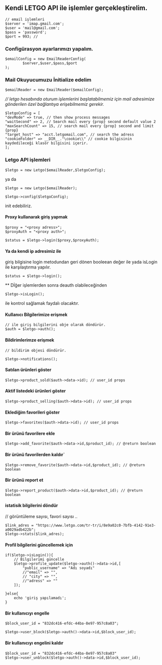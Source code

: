## Kendi LETGO API ile işlemler gerçekleştirelim.

    // email işlemleri 
    $server = 'imap.gmail.com';
    $user = 'mail@gmail.com';
    $pass = 'password';
    $port = 993; // 

### Configürasyon ayarlarımızı yapalım.	
    $emailConfig = new EmailReaderConfig(
		    $server,$user,$pass,$port
    );

### Mail Okuyucumuzu İnitialize edelim	
    $emailReader = new EmailReader($emailConfig);
*// letgo hesabında oturum işlemlerini başlatabilmemiz için mail adresimize gönderilen özel bağlantıya erişebilmemiz gerekir.*

    $letgoConfig = [
    "devMode" => true, // then show process messages
    "waitSecond" => 2, // Search mail every {prop} second default value 2
    "maxSearchCount" => 15, // search mail every {prop} second and limit {prop}
    "target_host" => "acct.letgomail.com", // search the adress
    "cookieFolder" => __DIR__."\cookie\\" // cookie bilgisinin kaydedileceği klasör bilgisini içerir.
    ];

### Letgo API işlemleri

    $letgo = new Letgo($emailReader,$letgoConfig);

ya da

    $letgo = new Letgo($emailReader);

    $letgo->config($letgoConfig);
    
   init edebiliriz.


####  Proxy kullanarak giriş yapmak

    $proxy = "<proxy adress>";
    $proxyAuth = "<proxy auth>";

    $status = $letgo->login($proxy,$proxyAuth);

####  Ya da kendi ip adresimiz ile 
  
   giriş bilgisine login metodundan geri dönen booleean değer ile
       yada isLogin ile karşılaştırma yapılır.

    $status = $letgo->login();


** Dİğer işlemlerden sonra deauth olabileceğinden 

    $letgo->isLogin();
ile kontrol sağlamak faydalı olacaktır.


####  Kullanıcı Bilgilerimize erişmek
    // ile giriş bilgilerini obje olarak döndürür.
    $auth = $letgo->auth();
####  Bildirimlerimze erişmek

    // bildirim objesi döndürür.

    $letgo->notifications();
  
  
#### Satılan ürünleri göster

    $letgo->product_sold($auth->data->id); // user_id props

#### Aktif listedeki ürünleri göster

    $letgo->product_selling($auth->data->id); // user_id props

#### Eklediğim favorileri göster

    $letgo->favorites($auth->data->id); // user_id props


#### Bir ürünü favorilere ekle
    $letgo->add_favorite($auth->data->id,$product_id); // @return boolean

#### Bir ürünü favorilerden kaldır`

    $letgo->remove_favorite($auth->data->id,$product_id); // @return boolean

  

#### Bir ürünü report et

    $letgo->report_product($auth->data->id,$product_id); // @return boolean

  
#### istatisik bilgilerini döndür

// görüntüleme sayısı, favori sayısı ..

    $link_adres = "https://www.letgo.com/tr-tr/i/8e9a02c0-7bfb-4142-91e3-a0029adb422b";
    $letgo->stats($link_adres);
    
#### Profil bilgilerini güncellemek için

    if($letgo->isLogin()){
	    // Bilgilerimi güncelle
	    $letgo->profile_update($letgo->auth()->data->id,[
		    "public_username" => "Adı soyadı"
		    //"email" => "",
		    // "city" => "",
		    //"adress" => ""
	    ]);

    }else{
	    echo 'giriş yapılamadı';
    }

  
  

#### Bir kullanıcıyı engelle

    $block_user_id = "832dc416-efdc-44ba-8e97-957c8a03";

    $letgo->user_block($letgo->auth()->data->id,$block_user_id);

  
  

#### Bir kullanıcıyı engelini kaldır

    $block_user_id = "832dc416-efdc-44ba-8e97-957c8a03"
    $letgo->user_unblock($letgo->auth()->data->id,$block_user_id);


